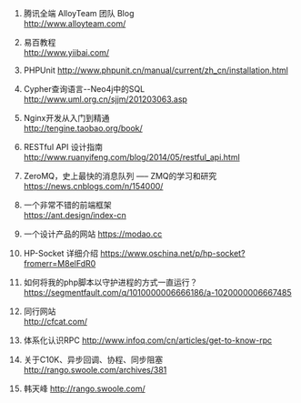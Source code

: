 1. 腾讯全端 AlloyTeam 团队 Blog  
http://www.alloyteam.com/

2. 易百教程  
http://www.yiibai.com/

3. PHPUnit
http://www.phpunit.cn/manual/current/zh_cn/installation.html

4. Cypher查询语言--Neo4j中的SQL  
http://www.uml.org.cn/sjjm/201203063.asp

5. Nginx开发从入门到精通  
http://tengine.taobao.org/book/  

6. RESTful API 设计指南  
http://www.ruanyifeng.com/blog/2014/05/restful_api.html

7. ZeroMQ，史上最快的消息队列 —– ZMQ的学习和研究
https://news.cnblogs.com/n/154000/

8. 一个非常不错的前端框架  
https://ant.design/index-cn

9. 一个设计产品的网站
https://modao.cc

10. HP-Socket 详细介绍
https://www.oschina.net/p/hp-socket?fromerr=M8elFdR0

11. 如何将我的php脚本以守护进程的方式一直运行？
https://segmentfault.com/q/1010000006666186/a-1020000006667485
12. 同行网站  
http://cfcat.com/

13. 体系化认识RPC
http://www.infoq.com/cn/articles/get-to-know-rpc

14. 关于C10K、异步回调、协程、同步阻塞
http://rango.swoole.com/archives/381
15. 韩天峰
http://rango.swoole.com/
